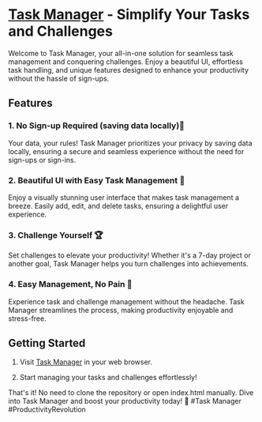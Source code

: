 # [Task Manager](https://iTasks.vercel.app) - Simplify Your Tasks and Challenges

Welcome to Task Manager, your all-in-one solution for seamless task management and conquering challenges. Enjoy a beautiful UI, effortless task handling, and unique features designed to enhance your productivity without the hassle of sign-ups.

## Features

### 1. No Sign-up Required (saving data locally)🚀
Your data, your rules! Task Manager prioritizes your privacy by saving data locally, ensuring a secure and seamless experience without the need for sign-ups or sign-ins.

### 2. Beautiful UI with Easy Task Management 🎨
Enjoy a visually stunning user interface that makes task management a breeze. Easily add, edit, and delete tasks, ensuring a delightful user experience.

### 3. Challenge Yourself 🏆
Set challenges to elevate your productivity! Whether it's a 7-day project or another goal, Task Manager helps you turn challenges into achievements.

### 4. Easy Management, No Pain 🤯
Experience task and challenge management without the headache. Task Manager streamlines the process, making productivity enjoyable and stress-free.

## Getting Started

1. Visit [Task Manager](https://iTasks.vercel.app) in your web browser.

2. Start managing your tasks and challenges effortlessly!

That's it! No need to clone the repository or open index.html manually. Dive into Task Manager and boost your productivity today! 🚀 #Task Manager #ProductivityRevolution

